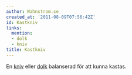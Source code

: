 ```yaml
---
author: Wahnstrom.se
created_at: '2011-08-09T07:56:42Z'
id: Kastkniv
links:
  mention:
  - dolk
  - kniv
title: Kastkniv
---
```


En [kniv] eller [dolk] balanserad för att kunna kastas.

  [kniv]: kniv
  [dolk]: dolk